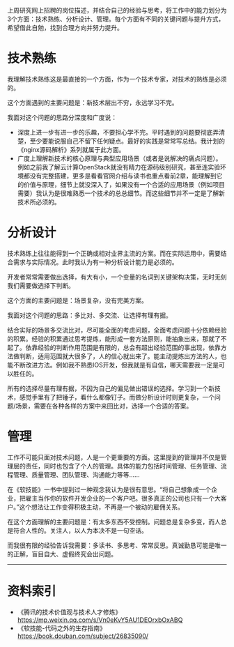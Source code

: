 上周研究网上招聘的岗位描述，并结合自己的经验与思考，将工作中的能力划分为3个方面：技术熟练、分析设计、管理。每个方面有不同的关键问题与提升方式，希望借此自勉，找到合理方向并努力提升。



# 技术熟练

我理解技术熟练这是最直接的一个方面，作为一个技术专家，对技术的熟练是必须的。

这个方面遇到的主要问题是：新技术层出不穷，永远学习不完。

我面对这个问题的思路分深度和广度说：

- 深度上进一步有进一步的乐趣，不要担心学不完。平时遇到的问题要彻底弄清楚，至少要能说服自己不留下任何疑点。最好的实践是常常写总结。我计划的《nginx源码解析》系列就属于此方面。
- 广度上理解新技术的核心原理与典型应用场景（或者是说解决的痛点问题）。例如之前我了解云计算OpenStack就没有精力在源码级别研究，甚至连实验环境都没有完整搭建，更多是看看官网介绍与读书也重点看前2章，能理解到它的价值与原理，细节上就没深入了，如果没有一个合适的应用场景（例如项目需要）我认为是很难熟悉一个技术的总总细节。而这些细节并不一定是了解新技术所必须的。



# 分析设计

技术熟练上往往能得到一个正确或相对业界主流的方案。而在实际运用中，需要结合需求与实际情况。此时我认为有一种分析设计能力是必须的。

开发者常常需要做出选择，有大有小，一个变量的名词到关键架构决策，无时无刻我们需要做选择下判断。

这个方面的主要问题是：场景复杂，没有完美方案。

我面对这个问题的思路：多比对、多交流、让选择有理有据。

结合实际的场景多交流比对，尽可能全面的考虑问题，全面考虑问题十分依赖经验的积累。经验的积累通过思考提炼，能形成一套方法原则，能抽象出来，那就了不起了。依靠经验的判断作用范围是有限的，总会有超出经验范围的事出现，依靠方法做判断，适用范围就大很多了，人的信心就出来了。能主动提炼出方法的人，也能不断改进方法。例如我不熟悉IOS开发，但我就是有自信，哪天需要我一定是可以胜任的。

所有的选择尽量有理有据，不因为自己的偏见做出错误的选择。学习到一个新技术，感觉手里有了把锤子，看什么都像钉子。而做分析设计时则更复杂，一个问题/场景，需要在各种各样的方案中来回比对，选择一个合适的答案。



# 管理

工作不可能只面对技术问题，人是一个更重要的方面。这里提到的管理并不仅是管理层的责任，同时也包含了个人的管理。具体的能力包括时间管理、任务管理、流程管理、质量管理、团队管理、沟通能力等等……

在《软技能》一书中提到过一种观念我认为是很有意思。“将自己想象成一个企业，把雇主当作你的软件开发企业的一个客户吧。很多真正的公司也只有一个大客户。”这个想法让工作变得积极主动，不再是一个被动的雇佣关系。

在这个方面理解的主要问题是：有太多东西不受控制。问题总是复杂多变，而人总是符合人性的。关注人，以人为本决不是一句空话。

而我很有限的经验告诉我需要：多读书、多思考、常常反思。真诚勤恳可能是唯一的正解，盲目自大、虚假终究会出问题。

------------------------------

# 资料索引

- 《腾讯的技术价值观与技术人才修炼》https://mp.weixin.qq.com/s/Vn0eKvY5AU1DEOrxbOxABQ
- 《软技能-代码之外的生存指南》https://book.douban.com/subject/26835090/

